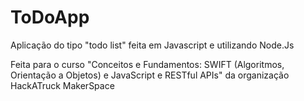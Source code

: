 # ToDoApp
Aplicação do tipo "todo list" feita em Javascript e utilizando Node.Js 

Feita para o curso 
"Conceitos e Fundamentos: SWIFT (Algoritmos, Orientação a Objetos) e JavaScript e RESTful APIs"
da organização HackATruck MakerSpace
